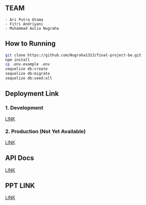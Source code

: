 ## TEAM
```
- Ari Putra Utama
- Fitri Andriyani
- Muhammad Aulia Nugraha

```
## How to Running

```bash
git clone https://github.com/Nugraha1313/final-project-be.git
npm install
cp .env.example .env
sequelize db:create
sequelize db:migrate
sequelize db:seed:all
```

## Deployment Link
### 1. Development
<a href="https://final-project-be-develop.up.railway.app/">LINK</a>

### 2. Production (Not Yet Available)
<a href="">LINK</a>

## API Docs
<a href="https://final-project-be-develop.up.railway.app/api-docs">LINK</a>

## PPT LINK
<a href="https://www.canva.com/design/DAFnJ0Zko0U/_D7VVJsQbJS_kLonDs1CGA/view?utm_content=DAFnJ0Zko0U&utm_campaign=designshare&utm_medium=link&utm_source=publishsharelink">LINK</a>
